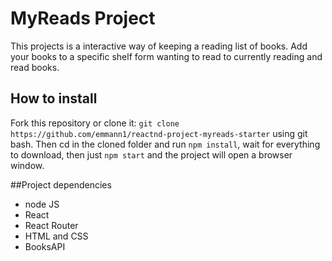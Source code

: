 # MyReads Project

This projects is a interactive way of keeping a reading list of books. Add your books to a specific shelf form wanting to read to currently reading and read books.

## How to install
Fork this repository or clone it: `git clone https://github.com/emmann1/reactnd-project-myreads-starter` using git bash. Then cd in the cloned folder and run `npm install`, wait for everything to download, then just `npm start` and the project will open a browser window.

##Project dependencies

- node JS
- React
- React Router
- HTML and CSS
- BooksAPI